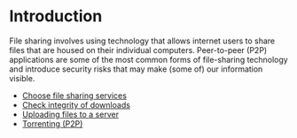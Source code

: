 # Introduction

File sharing involves using technology that allows internet users to share files that are housed on their individual 
computers. Peer-to-peer (P2P) applications are some of the most common forms of file-sharing technology and introduce 
security risks that may make (some of) our information visible.

* [Choose file sharing services](file-sharing-services.md)
* [Check integrity of downloads](integrity-downloads.md)
* [Uploading files to a server](sftp.md)
* [Torrenting (P2P)](torrenting.md)
